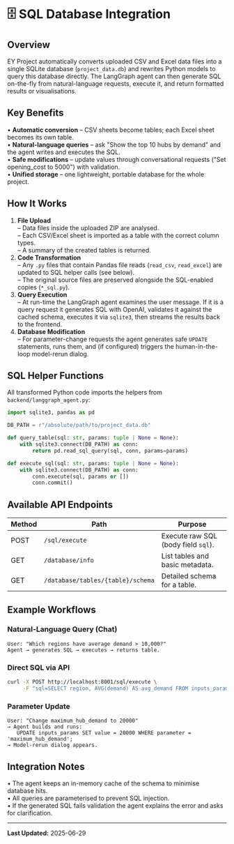 # 🗄️ SQL Database Integration

## Overview
EY Project automatically converts uploaded CSV and Excel data files into a single SQLite database (`project_data.db`) and rewrites Python models to query this database directly.  The LangGraph agent can then generate SQL on-the-fly from natural-language requests, execute it, and return formatted results or visualisations.

## Key Benefits
• **Automatic conversion** – CSV sheets become tables; each Excel sheet becomes its own table.  
• **Natural-language queries** – ask "Show the top 10 hubs by demand" and the agent writes and executes the SQL.  
• **Safe modifications** – update values through conversational requests ("Set opening_cost to 5000") with validation.  
• **Unified storage** – one lightweight, portable database for the whole project.  

## How It Works
1. **File Upload**  
   – Data files inside the uploaded ZIP are analysed.  
   – Each CSV/Excel sheet is imported as a table with the correct column types.  
   – A summary of the created tables is returned.
2. **Code Transformation**  
   – Any `.py` files that contain Pandas file reads (`read_csv`, `read_excel`) are updated to SQL helper calls (see below).  
   – The original source files are preserved alongside the SQL-enabled copies (`*_sql.py`).
3. **Query Execution**  
   – At run-time the LangGraph agent examines the user message.  If it is a query request it generates SQL with OpenAI, validates it against the cached schema, executes it via `sqlite3`, then streams the results back to the frontend.
4. **Database Modification**  
   – For parameter-change requests the agent generates safe `UPDATE` statements, runs them, and (if configured) triggers the human-in-the-loop model-rerun dialog.

## SQL Helper Functions
All transformed Python code imports the helpers from `backend/langgraph_agent.py`:
```python
import sqlite3, pandas as pd

DB_PATH = r"/absolute/path/to/project_data.db"

def query_table(sql: str, params: tuple | None = None):
    with sqlite3.connect(DB_PATH) as conn:
        return pd.read_sql_query(sql, conn, params=params)

def execute_sql(sql: str, params: tuple | None = None):
    with sqlite3.connect(DB_PATH) as conn:
        conn.execute(sql, params or [])
        conn.commit()
```

## Available API Endpoints
| Method | Path | Purpose |
|--------|------|---------|
| POST   | `/sql/execute` | Execute raw SQL (body field `sql`). |
| GET    | `/database/info` | List tables and basic metadata. |
| GET    | `/database/tables/{table}/schema` | Detailed schema for a table. |

## Example Workflows
### Natural-Language Query (Chat)
```
User: "Which regions have average demand > 10,000?"
Agent → generates SQL → executes → returns table.
```

### Direct SQL via API
```bash
curl -X POST http://localhost:8001/sql/execute \
     -F "sql=SELECT region, AVG(demand) AS avg_demand FROM inputs_params GROUP BY region HAVING avg_demand > 10000;"
```

### Parameter Update
```
User: "Change maximum_hub_demand to 20000"
→ Agent builds and runs:
   UPDATE inputs_params SET value = 20000 WHERE parameter = 'maximum_hub_demand';
→ Model-rerun dialog appears.
```

## Integration Notes
• The agent keeps an in-memory cache of the schema to minimise database hits.  
• All queries are parameterised to prevent SQL injection.  
• If the generated SQL fails validation the agent explains the error and asks for clarification.

---
**Last Updated:** 2025-06-29 